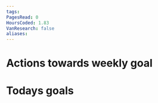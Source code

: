 ```yaml
---
tags: 
PagesRead: 0
HoursCoded: 1.83
VanResearch: false
aliases:
---
```

# Actions towards weekly goal
# Todays goals